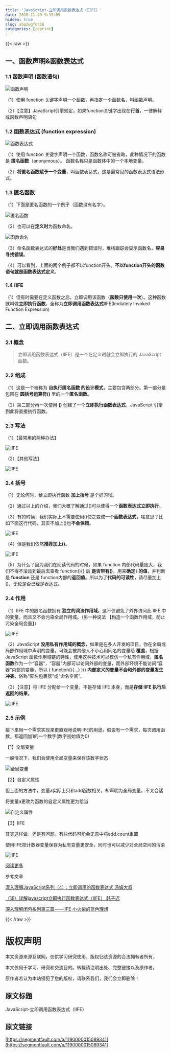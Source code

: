 ```yaml
---
title: 'JavaScript-立即调用函数表达式（IIFE）' 
date: 2018-11-29 9:33:05
hidden: true
slug: a5p2wgfn216
categories: [reprint]
---
```


{{< raw >}}

                    
<h2 id="articleHeader0">&#x4E00;&#x3001;&#x51FD;&#x6570;&#x58F0;&#x660E;&amp;&#x51FD;&#x6570;&#x8868;&#x8FBE;&#x5F0F;</h2>
<h3 id="articleHeader1">1.1 &#x51FD;&#x6570;&#x58F0;&#x660E; (&#x51FD;&#x6570;&#x8BED;&#x53E5;)</h3>
<p><span class="img-wrap"><img data-src="/img/bVbbqvT?w=278&amp;h=166" src="https://static.alili.tech/img/bVbbqvT?w=278&amp;h=166" alt="&#x51FD;&#x6570;&#x58F0;&#x660E;" title="&#x51FD;&#x6570;&#x58F0;&#x660E;" style="cursor: pointer; display: inline;"></span></p>
<p>&#xFF08;1&#xFF09;&#x4F7F;&#x7528; function &#x5173;&#x952E;&#x5B57;&#x58F0;&#x660E;&#x4E00;&#x4E2A;&#x51FD;&#x6570;&#xFF0C;&#x518D;&#x6307;&#x5B9A;&#x4E00;&#x4E2A;&#x51FD;&#x6570;&#x540D;&#xFF0C;&#x53EB;&#x51FD;&#x6570;&#x58F0;&#x660E;&#x3002;</p>
<p>&#xFF08;2&#xFF09;&#x3010;&#x6CE8;&#x610F;&#x3011;JavaScript&#x5F15;&#x64CE;&#x89C4;&#x5B9A;&#xFF0C;&#x5982;&#x679C;function&#x5173;&#x952E;&#x5B57;&#x51FA;&#x73B0;&#x5728;<strong>&#x884C;&#x9996;</strong>&#xFF0C;&#x4E00;&#x5F8B;&#x89E3;&#x91CA;&#x6210;&#x51FD;&#x6570;&#x58F0;&#x660E;&#x8BED;&#x53E5;</p>
<h3 id="articleHeader2">1.2 &#x51FD;&#x6570;&#x8868;&#x8FBE;&#x5F0F; (function expression)</h3>
<p><span class="img-wrap"><img data-src="/img/bVbbqxq?w=278&amp;h=165" src="https://static.alili.tech/img/bVbbqxq?w=278&amp;h=165" alt="&#x51FD;&#x6570;&#x8868;&#x8FBE;&#x5F0F;" title="&#x51FD;&#x6570;&#x8868;&#x8FBE;&#x5F0F;" style="cursor: pointer; display: inline;"></span></p>
<p>&#xFF08;1&#xFF09;&#x4F7F;&#x7528; function &#x5173;&#x952E;&#x5B57;&#x58F0;&#x660E;&#x4E00;&#x4E2A;&#x51FD;&#x6570;&#xFF0C;&#x51FD;&#x6570;&#x540D;&#x79F0;&#x53EF;&#x88AB;&#x7701;&#x7565;&#xFF0C;&#x6B64;&#x79CD;&#x60C5;&#x51B5;&#x4E0B;&#x7684;&#x51FD;&#x6570;&#x662F; <strong>&#x533F;&#x540D;&#x51FD;&#x6570;</strong>&#xFF08;anonymous&#xFF09;&#x3002; &#x51FD;&#x6570;&#x540D;&#x79F0;&#x53EA;&#x662F;&#x51FD;&#x6570;&#x4F53;&#x4E2D;&#x7684;&#x4E00;&#x4E2A;&#x672C;&#x5730;&#x53D8;&#x91CF;&#x3002;</p>
<p>&#xFF08;2&#xFF09;<strong>&#x5C06;&#x533F;&#x540D;&#x51FD;&#x6570;&#x8D4B;&#x4E88;&#x4E00;&#x4E2A;&#x53D8;&#x91CF;</strong>&#xFF0C;&#x53EB;&#x51FD;&#x6570;&#x8868;&#x8FBE;&#x5F0F;&#xFF0C;&#x8FD9;&#x662F;&#x6700;&#x5E38;&#x89C1;&#x7684;&#x51FD;&#x6570;&#x8868;&#x8FBE;&#x5F0F;&#x8BED;&#x6CD5;&#x5F62;&#x5F0F;&#x3002;</p>
<h3 id="articleHeader3">1.3 &#x533F;&#x540D;&#x51FD;&#x6570;</h3>
<p>&#xFF08;1&#xFF09;&#x4E0B;&#x9762;&#x662F;&#x533F;&#x540D;&#x51FD;&#x6570;&#x7684;&#x4E00;&#x4E2A;&#x4F8B;&#x5B50;&#xFF08;&#x51FD;&#x6570;&#x6CA1;&#x6709;&#x540D;&#x5B57;&#xFF09;&#x3002;</p>
<p><span class="img-wrap"><img data-src="/img/bVbbqKl?w=342&amp;h=81" src="https://static.alili.tech/img/bVbbqKl?w=342&amp;h=81" alt="&#x533F;&#x540D;&#x51FD;&#x6570;" title="&#x533F;&#x540D;&#x51FD;&#x6570;" style="cursor: pointer; display: inline;"></span></p>
<p>&#xFF08;2&#xFF09;&#x4E5F;&#x53EF;&#x4EE5;&#x5728;<strong>&#x5B9A;&#x4E49;&#x65F6;</strong>&#x4E3A;&#x51FD;&#x6570;&#x547D;&#x540D;&#x3002;</p>
<p><span class="img-wrap"><img data-src="/img/bVbbqLf?w=506&amp;h=81" src="https://static.alili.tech/img/bVbbqLf?w=506&amp;h=81" alt="&#x51FD;&#x6570;&#x547D;&#x540D;" title="&#x51FD;&#x6570;&#x547D;&#x540D;" style="cursor: pointer; display: inline;"></span></p>
<p>&#xFF08;3&#xFF09;&#x547D;&#x540D;&#x51FD;&#x6570;&#x8868;&#x8FBE;&#x5F0F;&#x7684;<strong>&#x597D;&#x5904;</strong>&#x662F;&#x5F53;&#x6211;&#x4EEC;&#x9047;&#x5230;&#x9519;&#x8BEF;&#x65F6;&#xFF0C;&#x5806;&#x6808;&#x8DDF;&#x8E2A;&#x4F1A;&#x663E;&#x793A;&#x51FD;&#x6570;&#x540D;&#xFF0C;<strong>&#x5BB9;&#x6613;&#x5BFB;&#x627E;&#x9519;&#x8BEF;</strong>&#x3002;</p>
<p>&#xFF08;4&#xFF09;&#x53EF;&#x4EE5;&#x770B;&#x5230;&#xFF0C;&#x4E0A;&#x9762;&#x7684;&#x4E24;&#x4E2A;&#x4F8B;&#x5B50;&#x90FD;&#x4E0D;&#x4EE5;function&#x5F00;&#x5934;&#x3002;<strong>&#x4E0D;&#x4EE5;function&#x5F00;&#x5934;&#x7684;&#x51FD;&#x6570;&#x8BED;&#x53E5;&#x5C31;&#x662F;&#x51FD;&#x6570;&#x8868;&#x8FBE;&#x5F0F;&#x5B9A;&#x4E49;</strong>&#x3002;</p>
<h3 id="articleHeader4">1.4 IIFE</h3>
<p>&#xFF08;1&#xFF09;&#x4F46;&#x6709;&#x65F6;&#x9700;&#x8981;&#x5728;&#x5B9A;&#x4E49;&#x51FD;&#x6570;&#x4E4B;&#x540E;&#xFF0C;&#x7ACB;&#x5373;&#x8C03;&#x7528;&#x8BE5;&#x51FD;&#x6570;&#xFF08;<strong>&#x51FD;&#x6570;&#x53EA;&#x4F7F;&#x7528;&#x4E00;&#x6B21;</strong>&#xFF09;&#x3002;&#x8FD9;&#x79CD;&#x51FD;&#x6570;&#x5C31;&#x53EB;&#x505A;<strong>&#x7ACB;&#x5373;&#x6267;&#x884C;&#x51FD;&#x6570;</strong>&#xFF0C;&#x5168;&#x79F0;&#x4E3A;<strong>&#x7ACB;&#x5373;&#x8C03;&#x7528;&#x51FD;&#x6570;&#x8868;&#x8FBE;&#x5F0F;</strong>IIFE(Imdiately Invoked Function Expression)</p>
<h2 id="articleHeader5">&#x4E8C;&#x3001;&#x7ACB;&#x5373;&#x8C03;&#x7528;&#x51FD;&#x6570;&#x8868;&#x8FBE;&#x5F0F;</h2>
<h3 id="articleHeader6">2.1 &#x6982;&#x5FF5;</h3>
<blockquote>&#x7ACB;&#x5373;&#x8C03;&#x7528;&#x51FD;&#x6570;&#x8868;&#x8FBE;&#x5F0F;&#xFF08;IIFE&#xFF09;&#x662F;&#x4E00;&#x4E2A;&#x5728;&#x5B9A;&#x4E49;&#x65F6;&#x5C31;&#x4F1A;&#x7ACB;&#x5373;&#x6267;&#x884C;&#x7684;  JavaScript &#x51FD;&#x6570;&#x3002;</blockquote>
<h3 id="articleHeader7">2.2 &#x7EC4;&#x6210;</h3>
<p>&#xFF08;1&#xFF09;&#x8FD9;&#x662F;&#x4E00;&#x4E2A;&#x88AB;&#x79F0;&#x4E3A; <strong>&#x81EA;&#x6267;&#x884C;&#x533F;&#x540D;&#x51FD;&#x6570; &#x7684;&#x8BBE;&#x8BA1;&#x6A21;&#x5F0F;</strong>&#xFF0C;&#x4E3B;&#x8981;&#x5305;&#x542B;&#x4E24;&#x90E8;&#x5206;&#x3002;&#x7B2C;&#x4E00;&#x90E8;&#x5206;&#x662F;&#x5305;&#x56F4;&#x5728; <strong>&#x5706;&#x62EC;&#x53F7;&#x8FD0;&#x7B97;&#x7B26;()</strong> &#x91CC;&#x7684;&#x4E00;&#x4E2A;<strong>&#x533F;&#x540D;&#x51FD;&#x6570;</strong>&#x3002;</p>
<p>&#xFF08;2&#xFF09;&#x7B2C;&#x4E8C;&#x90E8;&#x5206;&#x518D;&#x4E00;&#x6B21;&#x4F7F;&#x7528; <strong>()</strong> &#x521B;&#x5EFA;&#x4E86;&#x4E00;&#x4E2A;<strong>&#x7ACB;&#x5373;&#x6267;&#x884C;&#x51FD;&#x6570;&#x8868;&#x8FBE;&#x5F0F;</strong>&#xFF0C;JavaScript &#x5F15;&#x64CE;&#x5230;&#x6B64;&#x5C06;&#x76F4;&#x63A5;&#x6267;&#x884C;&#x51FD;&#x6570;&#x3002;</p>
<h3 id="articleHeader8">2.3 &#x5199;&#x6CD5;</h3>
<p>&#xFF08;1&#xFF09;&#x3010;&#x6700;&#x5E38;&#x7528;&#x7684;&#x4E24;&#x79CD;&#x529E;&#x6CD5;&#x3011;</p>
<p><span class="img-wrap"><img data-src="/img/bVbbrjV?w=372&amp;h=137" src="https://static.alili.tech/img/bVbbrjV?w=372&amp;h=137" alt="IIFE" title="IIFE" style="cursor: pointer; display: inline;"></span></p>
<p>&#xFF08;2&#xFF09;&#x3010;&#x5176;&#x4ED6;&#x5199;&#x6CD5;&#x3011;</p>
<p><span class="img-wrap"><img data-src="/img/bVbbrlb?w=830&amp;h=522" src="https://static.alili.tech/img/bVbbrlb?w=830&amp;h=522" alt="IIFE" title="IIFE" style="cursor: pointer; display: inline;"></span></p>
<h3 id="articleHeader9">2.4 &#x62EC;&#x53F7;</h3>
<p>&#xFF08;1&#xFF09;&#x65E0;&#x8BBA;&#x4F55;&#x65F6;&#xFF0C;&#x7ED9;&#x7ACB;&#x5373;&#x6267;&#x884C;&#x51FD;&#x6570; <strong>&#x52A0;&#x4E0A;&#x62EC;&#x53F7;</strong> &#x662F;&#x4E2A;&#x597D;&#x4E60;&#x60EF;&#x3002;</p>
<p>&#xFF08;2&#xFF09;&#x901A;&#x8FC7;&#x4EE5;&#x4E0A;&#x7684;&#x4ECB;&#x7ECD;&#xFF0C;&#x6211;&#x4EEC;&#x5927;&#x6982;&#x4E86;&#x89E3;&#x901A;&#x8FC7;()&#x53EF;&#x4EE5;&#x4F7F;&#x5F97;&#x4E00;&#x4E2A;<strong>&#x51FD;&#x6570;&#x8868;&#x8FBE;&#x5F0F;&#x7ACB;&#x5373;&#x6267;&#x884C;</strong>&#x3002;</p>
<p>&#xFF08;3&#xFF09;&#x6709;&#x7684;&#x65F6;&#x5019;&#xFF0C;&#x6211;&#x4EEC;&#x5B9E;&#x9645;&#x4E0A;&#x4E0D;&#x9700;&#x8981;&#x4F7F;&#x7528;()&#x4F7F;&#x4E4B;&#x53D8;&#x6210;&#x4E00;&#x4E2A;<strong>&#x51FD;&#x6570;&#x8868;&#x8FBE;&#x5F0F;</strong>&#xFF0C;&#x5565;&#x610F;&#x601D;&#xFF1F;&#x6BD4;&#x5982;&#x4E0B;&#x9762;&#x8FD9;&#x884C;&#x4EE3;&#x7801;&#xFF0C;&#x5176;&#x5B9E;&#x4E0D;&#x52A0;&#x4E0A;()&#x4E5F;<strong>&#x4E0D;&#x4F1A;&#x4FDD;&#x9519;</strong>&#x3002;</p>
<p><span class="img-wrap"><img data-src="/img/bVbbsfb?w=409&amp;h=27" src="https://static.alili.tech/img/bVbbsfb?w=409&amp;h=27" alt="IIFE" title="IIFE" style="cursor: pointer;"></span></p>
<p>&#xFF08;4&#xFF09;&#x4F46;&#x662F;&#x6211;&#x4EEC;&#x4F9D;&#x7136;<strong>&#x63A8;&#x8350;&#x52A0;&#x4E0A;()</strong>&#x3002;</p>
<p><span class="img-wrap"><img data-src="/img/bVbbsfL?w=432&amp;h=26" src="https://static.alili.tech/img/bVbbsfL?w=432&amp;h=26" alt="IIFE" title="IIFE" style="cursor: pointer; display: inline;"></span></p>
<p>&#xFF08;5&#xFF09;&#x4E3A;&#x4EC0;&#x4E48;&#xFF1F;&#x56E0;&#x4E3A;&#x6211;&#x4EEC;&#x5728;&#x9605;&#x8BFB;&#x4EE3;&#x7801;&#x7684;&#x65F6;&#x5019;&#xFF0C;&#x5982;&#x679C; function &#x5185;&#x90E8;&#x4EE3;&#x7801;&#x91CF;&#x5E9E;&#x5927;&#xFF0C;&#x6211;&#x4EEC;&#x4E0D;&#x5F97;&#x4E0D;&#x6EDA;&#x52A8;&#x5230;&#x6700;&#x540E;&#x53BB;&#x67E5;&#x770B; function(){} &#x540E; <strong>&#x662F;&#x5426;&#x5E26;&#x6709;()</strong>&#xFF0C;&#x7528;&#x6765;<strong>&#x786E;&#x5B9A; i &#x7684;&#x503C;</strong>&#xFF0C;&#x5E76;&#x5224;&#x65AD;&#x662F; <strong>function</strong> &#x8FD8;&#x662F; function&#x5185;&#x90E8;&#x7684;<strong>&#x8FD4;&#x56DE;&#x503C;</strong>&#x3002;&#x6240;&#x4EE5;&#x4E3A;&#x4E86;<strong>&#x4EE3;&#x7801;&#x7684;&#x53EF;&#x8BFB;&#x6027;</strong>&#xFF0C;&#x8BF7;&#x5C3D;&#x91CF;&#x52A0;&#x4E0A;()&#xFF0C;&#x65E0;&#x8BBA;&#x662F;&#x5426;&#x5DF2;&#x7ECF;&#x662F;&#x8868;&#x8FBE;&#x5F0F;&#x3002;</p>
<h3 id="articleHeader10">2.4 &#x4F5C;&#x7528;</h3>
<p>&#xFF08;1&#xFF09;IIFE &#x4E2D;&#x7684;&#x533F;&#x540D;&#x51FD;&#x6570;&#x62E5;&#x6709; <strong>&#x72EC;&#x7ACB;&#x7684;&#x8BCD;&#x6CD5;&#x4F5C;&#x7528;&#x57DF;</strong>&#x3002;&#x8FD9;&#x4E0D;&#x4EC5;&#x907F;&#x514D;&#x4E86;&#x5916;&#x754C;&#x8BBF;&#x95EE;&#x6B64; IIFE &#x4E2D;&#x7684;&#x53D8;&#x91CF;&#xFF0C;&#x800C;&#x4E14;&#x53C8;&#x4E0D;&#x4F1A;&#x6C61;&#x67D3;&#x5168;&#x5C40;&#x4F5C;&#x7528;&#x57DF;&#x3002;&#xFF08;&#x53E6;&#x4E00;&#x79CD;&#x8BF4;&#x6CD5; &#x3010;&#x6784;&#x9020;&#x4E00;&#x4E2A;&#x51FD;&#x6570;&#x4F5C;&#x7528;&#x57DF;&#xFF0C;&#x9632;&#x6B62;&#x6C61;&#x67D3;&#x5168;&#x5C40;&#x53D8;&#x91CF;&#x3011;&#xFF09;</p>
<p><span class="img-wrap"><img data-src="/img/bVbbq40?w=268&amp;h=162" src="https://static.alili.tech/img/bVbbq40?w=268&amp;h=162" alt="IIFE" title="IIFE" style="cursor: pointer; display: inline;"></span></p>
<p>&#xFF08;2&#xFF09;JavaScript <strong>&#x6CA1;&#x7528;&#x79C1;&#x6709;&#x4F5C;&#x7528;&#x57DF;&#x7684;&#x6982;&#x5FF5;</strong>&#xFF0C;&#x5982;&#x679C;&#x662F;&#x5728;&#x591A;&#x4EBA;&#x5F00;&#x53D1;&#x7684;&#x9879;&#x76EE;&#xFF0C;&#x4F60;&#x5728;&#x5168;&#x5C40;&#x6216;&#x5C40;&#x90E8;&#x4F5C;&#x7528;&#x57DF;&#x4E2D;&#x58F0;&#x660E;&#x7684;&#x53D8;&#x91CF;&#xFF0C;&#x53EF;&#x80FD;&#x4F1A;&#x88AB;&#x5176;&#x4ED6;&#x4EBA;&#x4E0D;&#x5C0F;&#x5FC3;&#x7528;&#x540C;&#x540D;&#x7684;&#x53D8;&#x91CF;&#x7ED9; <strong>&#x8986;&#x76D6;</strong>&#xFF0C;&#x6839;&#x636E;JavaScript &#x51FD;&#x6570;&#x4F5C;&#x7528;&#x57DF;&#x94FE;&#x7684;&#x7279;&#x6027;&#xFF0C;&#x4F7F;&#x7528;&#x8FD9;&#x79CD;&#x6280;&#x672F;&#x53EF;&#x4EE5;&#x6A21;&#x4EFF;&#x4E00;&#x4E2A;&#x79C1;&#x6709;&#x4F5C;&#x7528;&#x57DF;&#xFF0C;<strong>&#x533F;&#x540D;&#x51FD;&#x6570;</strong>&#x4F5C;&#x4E3A;&#x4E00;&#x4E2A;&#x201C;&#x5BB9;&#x5668;&#x201D;&#xFF0C;&#x201C;&#x5BB9;&#x5668;&#x201D;&#x5185;&#x90E8;&#x53EF;&#x4EE5;&#x8BBF;&#x95EE;&#x5916;&#x90E8;&#x7684;&#x53D8;&#x91CF;&#xFF0C;&#x800C;&#x5916;&#x90E8;&#x73AF;&#x5883;&#x4E0D;&#x80FD;&#x8BBF;&#x95EE;&#x201C;&#x5BB9;&#x5668;&#x201D;&#x5185;&#x90E8;&#x7684;&#x53D8;&#x91CF;&#xFF0C;&#x6240;&#x4EE5; ( function(){&#x2026;} )() <strong>&#x5185;&#x90E8;&#x5B9A;&#x4E49;&#x7684;&#x53D8;&#x91CF;&#x4E0D;&#x4F1A;&#x548C;&#x5916;&#x90E8;&#x7684;&#x53D8;&#x91CF;&#x53D1;&#x751F;&#x51B2;&#x7A81;</strong>&#xFF0C;&#x4FD7;&#x79F0;&#x201C;&#x533F;&#x540D;&#x5305;&#x88F9;&#x5668;&#x201D;&#x6216;&#x201C;&#x547D;&#x540D;&#x7A7A;&#x95F4;&#x201D;&#x3002;</p>
<p>&#xFF08;3&#xFF09;&#x3010;&#x6CE8;&#x610F;&#x3011;&#x5C06; IIFE &#x5206;&#x914D;&#x7ED9;&#x4E00;&#x4E2A;&#x53D8;&#x91CF;&#xFF0C;&#x4E0D;&#x662F;&#x5B58;&#x50A8; IIFE &#x672C;&#x8EAB;&#xFF0C;&#x800C;&#x662F;<strong>&#x5B58;&#x50A8; IIFE &#x6267;&#x884C;&#x540E;&#x8FD4;&#x56DE;&#x7684;&#x7ED3;&#x679C;</strong>&#x3002;</p>
<p><span class="img-wrap"><img data-src="/img/bVbbq7f?w=316&amp;h=191" src="https://static.alili.tech/img/bVbbq7f?w=316&amp;h=191" alt="IIFE" title="IIFE" style="cursor: pointer;"></span></p>
<h3 id="articleHeader11">2.5 &#x793A;&#x4F8B;</h3>
<p>&#x63A5;&#x4E0B;&#x6765;&#x7528;&#x4E00;&#x4E2A;&#x9700;&#x6C42;&#x5B9E;&#x73B0;&#x6765;&#x66F4;&#x76F4;&#x89C2;&#x5730;&#x8BF4;&#x660E;IIFE&#x7684;&#x7528;&#x9014;&#x3002;&#x5047;&#x8BBE;&#x6709;&#x4E00;&#x4E2A;&#x9700;&#x6C42;&#xFF0C;&#x6BCF;&#x6B21;&#x8C03;&#x7528;&#x51FD;&#x6570;&#xFF0C;&#x90FD;&#x8FD4;&#x56DE;&#x52A0;1&#x7684;&#x4E00;&#x4E2A;&#x6570;&#x5B57;(&#x6570;&#x5B57;&#x521D;&#x59CB;&#x503C;&#x4E3A;0)</p>
<p>&#x3010;1&#x3011;&#x5168;&#x5C40;&#x53D8;&#x91CF;</p>
<p>&#x4E00;&#x822C;&#x60C5;&#x51B5;&#x4E0B;&#xFF0C;&#x6211;&#x4EEC;&#x4F1A;&#x4F7F;&#x7528;&#x5168;&#x5C40;&#x53D8;&#x91CF;&#x6765;&#x4FDD;&#x5B58;&#x8BE5;&#x6570;&#x5B57;&#x72B6;&#x6001;</p>
<p><span class="img-wrap"><img data-src="/img/bVbbspg?w=284&amp;h=160" src="https://static.alili.tech/img/bVbbspg?w=284&amp;h=160" alt="&#x5168;&#x5C40;&#x53D8;&#x91CF;" title="&#x5168;&#x5C40;&#x53D8;&#x91CF;" style="cursor: pointer; display: inline;"></span></p>
<p>&#x3010;2&#x3011;&#x81EA;&#x5B9A;&#x4E49;&#x5C5E;&#x6027;</p>
<p>&#x4F46;&#x4E0A;&#x9762;&#x7684;&#x65B9;&#x6CD5;&#x4E2D;&#xFF0C;&#x53D8;&#x91CF;a&#x5B9E;&#x9645;&#x4E0A;&#x53EA;&#x548C;add&#x51FD;&#x6570;&#x76F8;&#x5173;&#xFF0C;&#x5374;&#x58F0;&#x660E;&#x4E3A;&#x5168;&#x5C40;&#x53D8;&#x91CF;&#xFF0C;&#x4E0D;&#x592A;&#x5408;&#x9002;</p>
<p>&#x5C06;&#x53D8;&#x91CF;a&#x66F4;&#x6539;&#x4E3A;&#x51FD;&#x6570;&#x7684;&#x81EA;&#x5B9A;&#x4E49;&#x5C5E;&#x6027;&#x66F4;&#x4E3A;&#x6070;&#x5F53;</p>
<p><span class="img-wrap"><img data-src="/img/bVbbsp2?w=284&amp;h=161" src="https://static.alili.tech/img/bVbbsp2?w=284&amp;h=161" alt="&#x81EA;&#x5B9A;&#x4E49;&#x5C5E;&#x6027;" title="&#x81EA;&#x5B9A;&#x4E49;&#x5C5E;&#x6027;" style="cursor: pointer; display: inline;"></span></p>
<p>&#x3010;3&#x3011;IIFE</p>
<p>&#x5176;&#x5B9E;&#x8FD9;&#x6837;&#x505A;&#xFF0C;&#x8FD8;&#x662F;&#x6709;&#x95EE;&#x9898;&#x3002;&#x6709;&#x4E9B;&#x4EE3;&#x7801;&#x53EF;&#x80FD;&#x4F1A;&#x65E0;&#x610F;&#x4E2D;&#x5C06;add.count&#x91CD;&#x7F6E;</p>
<p>&#x4F7F;&#x7528;IIFE&#x628A;&#x8BA1;&#x6570;&#x5668;&#x53D8;&#x91CF;&#x4FDD;&#x5B58;&#x4E3A;&#x79C1;&#x6709;&#x53D8;&#x91CF;&#x66F4;&#x5B89;&#x5168;&#xFF0C;&#x540C;&#x65F6;&#x4E5F;&#x53EF;&#x4EE5;&#x51CF;&#x5C11;&#x5BF9;&#x5168;&#x5C40;&#x7A7A;&#x95F4;&#x7684;&#x6C61;&#x67D3;</p>
<p><span class="img-wrap"><img data-src="/img/bVbbsqa?w=284&amp;h=244" src="https://static.alili.tech/img/bVbbsqa?w=284&amp;h=244" alt="IIFE" title="IIFE" style="cursor: pointer;"></span></p>
<p><a href="https://segmentfault.com/u/webing123">&#x9605;&#x8BFB;&#x66F4;&#x591A;</a></p>
<p>&#x53C2;&#x8003;&#x6587;&#x7AE0; </p>
<p><a href="https://www.cnblogs.com/TomXu/archive/2011/12/31/2289423.html" rel="nofollow noreferrer" target="_blank">&#x6DF1;&#x5165;&#x7406;&#x89E3;JavaScript&#x7CFB;&#x5217;&#xFF08;4&#xFF09;&#xFF1A;&#x7ACB;&#x5373;&#x8C03;&#x7528;&#x7684;&#x51FD;&#x6570;&#x8868;&#x8FBE;&#x5F0F; &#x6C64;&#x59C6;&#x5927;&#x53D4;</a></p>
<p><a href="https://www.cnblogs.com/zichi/p/4401755.html" rel="nofollow noreferrer" target="_blank">&#xFF08;&#x8BD1;&#xFF09;&#x8BE6;&#x89E3;javascript&#x7ACB;&#x5373;&#x6267;&#x884C;&#x51FD;&#x6570;&#x8868;&#x8FBE;&#x5F0F;&#xFF08;IIFE&#xFF09; &#x97E9;&#x5B50;&#x8FDF;</a></p>
<p><a href="https://www.cnblogs.com/xiaohuochai/p/5731016.html" rel="nofollow noreferrer" target="_blank">&#x6DF1;&#x5165;&#x7406;&#x89E3;&#x95ED;&#x5305;&#x7CFB;&#x5217;&#x7B2C;&#x4E09;&#x7BC7;&#x2014;&#x2014;IIFE &#x5C0F;&#x706B;&#x67F4;&#x7684;&#x84DD;&#x8272;&#x7406;&#x60F3;</a></p>

                
{{< /raw >}}

# 版权声明
本文资源来源互联网，仅供学习研究使用，版权归该资源的合法拥有者所有，

本文仅用于学习、研究和交流目的。转载请注明出处、完整链接以及原作者。

原作者若认为本站侵犯了您的版权，请联系我们，我们会立即删除！

## 原文标题
JavaScript-立即调用函数表达式（IIFE）

## 原文链接
[https://segmentfault.com/a/1190000015089341](https://segmentfault.com/a/1190000015089341)

